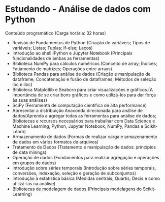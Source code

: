 # Estudando - Análise de dados com Python
Conteúdo programático (Carga horária: 32 horas)
* Revisão de Fundamentos de Python (Criação de variáveis; Tipos de variáveis; Listas; Tuplas; If-else; Laços)
* Introdução ao shell IPython e Jupyter Notebook (Principais funcionalidades de ambas as ferramentas)
* Biblioteca NumPy para cálculos numéricos (Conceito de array; Índices; Fatiamento de matrizes; Operações entre arrays)
* Biblioteca Pandas para análise de dados (Criação e manipulação de dataframe; Concatenação e fusão de dataframes; Métodos de seleção loc e iloc)
* Biblioteca Matplotlib e Seaborn para criar visualizações e gráficos.(A importância de se criar bons gráficos e como utilizá-los para dar força às suas análises)
* SciPy (Ferramenta de computação científica de alta performance)
* Apresentar a distribuição Anaconda direcionada para análise de dados(Aprenda a agregar todas as ferramentas para análise de dados; Bibliotecas e recursos necessários para trabalhar com Data Science e Machine Learning; Python, Jupyter Notebook, NumPy, Pandas e Scikit-Learn)
* Armazenamento de dados (Formas de realizar carga e armazenamento de dados em vários formatos de arquivos)
* Tratamento de Dados (Tratamento e manipulação de dados: princípios de data minings)
* Operação de dados (Fundamentos para realizar agregação e operações em grupos de dados)
* Introdução sobre séries temporais (Introdução sobre séries temporais, conversões, indexação, seleção e geração de subconjuntos)
* Introdução à estatística básica (Medidas centrais; Quartis; Decis e como utilizá-las na análise)
* Bibliotecas de modelagem de dados (Principais modelagens do Scikit-Learning)
